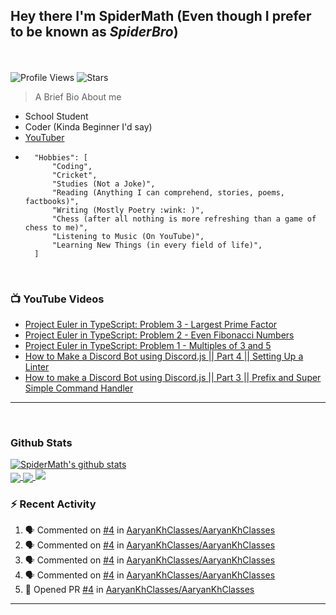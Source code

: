 ## **Hey there I'm SpiderMath (Even though I prefer to be known as *SpiderBro*)**
<br><br>
![Profile Views](https://komarev.com/ghpvc/?username=SpiderMath)
![Stars](https://img.shields.io/github/stars/SpiderMath?style=social)

> A Brief Bio About me
- School Student
- Coder (Kinda Beginner I'd say)
- [YouTuber](https://youtube.com/channel/UCuQvyfLaZOG4bPwEvqSYCLg)
- ```js<br>
	"Hobbies": [
		"Coding",
		"Cricket",
		"Studies (Not a Joke)",
		"Reading (Anything I can comprehend, stories, poems, factbooks)",
		"Writing (Mostly Poetry :wink: )",
		"Chess (after all nothing is more refreshing than a game of chess to me)",
		"Listening to Music (On YouTube)",
		"Learning New Things (in every field of life)",
	]
	```
<br>

### 📺 YouTube Videos
<!-- YOUTUBE:START -->
- [Project Euler in TypeScript: Problem 3 - Largest Prime Factor](https://www.youtube.com/watch?v=DaDziQ4ZRvw)
- [Project Euler in TypeScript: Problem 2 - Even Fibonacci Numbers](https://www.youtube.com/watch?v=oIsm-KtBW4s)
- [Project Euler in TypeScript: Problem 1 - Multiples of 3 and 5](https://www.youtube.com/watch?v=sjkLIrIfRdo)
- [How to Make a Discord Bot using Discord.js || Part 4 || Setting Up a Linter](https://www.youtube.com/watch?v=Sx1i83ghzlg)
- [How to make a Discord Bot using Discord.js || Part 3 || Prefix and Super Simple Command Handler](https://www.youtube.com/watch?v=VNxnXNWhmlU)
<!-- YOUTUBE:END -->
<hr>
<br>

### Github Stats
<a href="https://github.com/anuraghazra/github-readme-stats">
  <img align="center" src="https://github-readme-stats.vercel.app/api?username=SpiderMath&show_icons=true&include_all_commits=true" alt="SpiderMath's github stats" />
</a>
<br>
<a href="https://github.com/anuraghazra/github-readme-stats">
	<img align="center" src="https://github-readme-stats.vercel.app/api/top-langs/?username=SpiderMath&langs_count=10">
</a>
<a href="https://github.com/ryo-ma/github-profile-trophy">
	<img align="center" src="https://github-profile-trophy.vercel.app/?username=SpiderMath&theme=onedark&no-bg=true">
</a>
<img src="https://github-readme-streak-stats.herokuapp.com/?user=SpiderMath&theme=blood">

### :zap: Recent Activity
<!--START_SECTION:activity-->
1. 🗣 Commented on [#4](https://github.com/AaryanKhClasses/AaryanKhClasses/issues/4) in [AaryanKhClasses/AaryanKhClasses](https://github.com/AaryanKhClasses/AaryanKhClasses)
2. 🗣 Commented on [#4](https://github.com/AaryanKhClasses/AaryanKhClasses/issues/4) in [AaryanKhClasses/AaryanKhClasses](https://github.com/AaryanKhClasses/AaryanKhClasses)
3. 🗣 Commented on [#4](https://github.com/AaryanKhClasses/AaryanKhClasses/issues/4) in [AaryanKhClasses/AaryanKhClasses](https://github.com/AaryanKhClasses/AaryanKhClasses)
4. 🗣 Commented on [#4](https://github.com/AaryanKhClasses/AaryanKhClasses/issues/4) in [AaryanKhClasses/AaryanKhClasses](https://github.com/AaryanKhClasses/AaryanKhClasses)
5. 💪 Opened PR [#4](https://github.com/AaryanKhClasses/AaryanKhClasses/pull/4) in [AaryanKhClasses/AaryanKhClasses](https://github.com/AaryanKhClasses/AaryanKhClasses)
<!--END_SECTION:activity-->
<hr>
